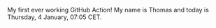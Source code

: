 My first ever working GitHub Action!
My name is Thomas and today is Thursday, 4 January, 07:05 CET. 
